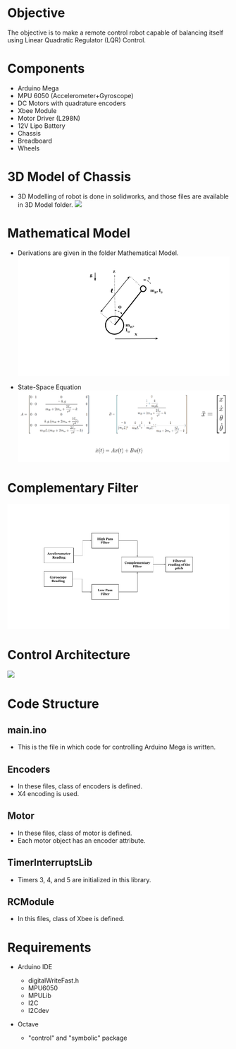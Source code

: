 # Objective

The objective is to make a remote control robot capable of balancing itself using Linear Quadratic Regulator (LQR) Control.

# Components
- Arduino Mega
- MPU 6050 (Accelerometer+Gyroscope)
- DC Motors with quadrature encoders
- Xbee Module 
- Motor Driver (L298N)
- 12V Lipo Battery
- Chassis
- Breadboard
- Wheels

# 3D Model of Chassis
- 3D Modelling of robot is done in solidworks, and those files are available in 3D Model folder.
![](images/model.JPG)

# Mathematical Model
- Derivations are given in the folder Mathematical Model.
![](images/Model.png)

- State-Space Equation
![](images/StateSpaceEquation.png)

# Complementary Filter
![](images/filters.png)

# Control Architecture
![](images/ControlArchitecture.png)

# Code Structure

## main.ino
- This is the file in which code for controlling Arduino Mega is written.

## Encoders
- In these files, class of encoders is defined.  
- X4 encoding is used.

## Motor
- In these files, class of motor is defined.
- Each motor object has an encoder attribute.

## TimerInterruptsLib
- Timers 3, 4, and 5 are initialized in this library.

## RCModule
- In this files, class of Xbee is defined.

# Requirements
- Arduino IDE
  - digitalWriteFast.h
  - MPU6050
  - MPULib
  - I2C
  - I2Cdev
  
- Octave
  - "control"  and "symbolic" package
